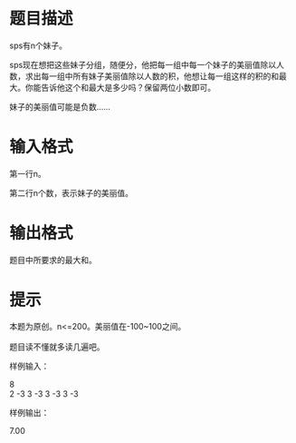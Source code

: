 # 

 
 # 题目描述 
<p>sps有n个妹子。</p>

<p>sps现在想把这些妹子分组，随便分，他把每一组中每一个妹子的美丽值除以人数，求出每一组中所有妹子美丽值除以人数的积，他想让每一组这样的积的和最大。你能告诉他这个和最大是多少吗？保留两位小数即可。</p>

<p>妹子的美丽值可能是负数&hellip;&hellip;</p> 

 
 # 输入格式 
<p>第一行n。</p>

<p>第二行n个数，表示妹子的美丽值。</p> 

 
 # 输出格式 
<p>题目中所要求的最大和。</p> 

 
 # 提示 
<p><span style="line-height: 20.7999992370605px;">本题为原创。n&lt;=200。美丽值在-100~100之间。</span></p>

<p>题目读不懂就多读几遍吧。</p>

<p>样例输入：</p>

<p>8<br />
2&nbsp;-3&nbsp;3&nbsp;-3&nbsp;3&nbsp;-3&nbsp;3&nbsp;-3</p>

<p>样例输出：</p>

<p>7.00</p> 
